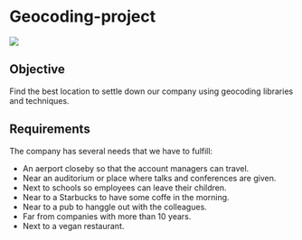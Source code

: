 # Geocoding-project
![](INPUT/readmeimage.png)

## Objective
Find the best location to settle down our company using geocoding libraries and techniques.


## Requirements
The company has several needs that we have to fulfill:
* An aerport closeby so that the account managers can travel.
* Near an auditorium or place where talks and conferences are given.
* Next to schools so employees can leave their children.
* Near to a Starbucks to have some coffe in the morning.
* Near to a pub to hanggle out with the colleagues.
* Far from companies with more than 10 years.
* Next to a vegan restaurant.  
